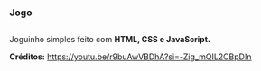 ### Jogo

##

Joguinho simples feito com **HTML, CSS e JavaScript.**

**Créditos:** https://youtu.be/r9buAwVBDhA?si=-Zig_mQIL2CBpDIn
